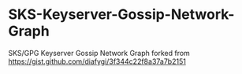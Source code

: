 # SKS-Keyserver-Gossip-Network-Graph
SKS/GPG Keyserver Gossip Network Graph forked from https://gist.github.com/diafygi/3f344c22f8a37a7b2151
